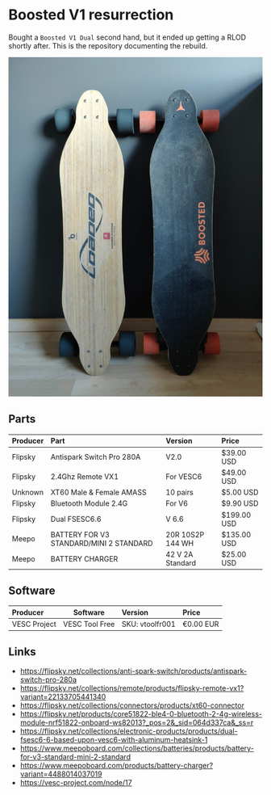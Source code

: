 # Boosted V1 resurrection
Bought a `Boosted V1 Dual` second hand, but it ended up getting a RLOD shortly after. This is the repository documenting the rebuild. 

![](https://github.com/haavardok/Boosted_V1_resurrection/blob/main/Pictures/Front_page.jpg "Find a better picture, bro")

## Parts
| Producer     | Part                                    | Version          | Price       |
| :----------- | :-------------------------------------- | :--------------- | :---------- |
| Flipsky      | Antispark Switch Pro 280A               | V2.0             | $39.00 USD  |
| Flipsky      | 2.4Ghz Remote VX1                       | For VESC6        | $49.00 USD  |
| Unknown      | XT60 Male & Female AMASS                | 10 pairs         | $5.00 USD   |
| Flipsky      | Bluetooth Module 2.4G                   | For V6           | $9.90 USD   |
| Flipsky      | Dual FSESC6.6                           | V 6.6            | $199.00 USD |
| Meepo        | BATTERY FOR V3 STANDARD/MINI 2 STANDARD | 20R 10S2P 144 WH | $135.00 USD |
| Meepo        | BATTERY CHARGER                         | 42 V 2A Standard | $25.00 USD  |

## Software
| Producer     | Software             | Version          | Price       |
| :----------- | :------------------: | :--------------- | :---------- |
| VESC Project | VESC Tool Free       | SKU: vtoolfr001  | €0.00 EUR   |

## Links
* https://flipsky.net/collections/anti-spark-switch/products/antispark-switch-pro-280a
* https://flipsky.net/collections/remote/products/flipsky-remote-vx1?variant=22133705441340
* https://flipsky.net/collections/connectors/products/xt60-connector
* https://flipsky.net/products/core51822-ble4-0-bluetooth-2-4g-wireless-module-nrf51822-onboard-ws82013?_pos=2&_sid=064d337ca&_ss=r
* https://flipsky.net/collections/electronic-products/products/dual-fsesc6-6-based-upon-vesc6-with-aluminum-heatsink-1
* https://www.meepoboard.com/collections/batteries/products/battery-for-v3-standard-mini-2-standard
* https://www.meepoboard.com/products/battery-charger?variant=4488014037019
* https://vesc-project.com/node/17
